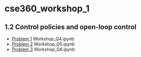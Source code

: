 # cse360_workshop_1

## 1.2 Control policies and open-loop control
* [Problem 1](https://github.com/kaspesi/cse360_workshop_1/blob/main/Workshop_Q4.ipynb) Workshop_Q4.ipynb
* [Problem 2](https://github.com/kaspesi/cse360_workshop_1/blob/main/Workshop_Q5.ipynb) Workshop_Q5.ipynb
* [Problem 3](https://github.com/kaspesi/cse360_workshop_1/blob/main/Workshop_Q6.ipynb) Workshop_Q6.ipynb
